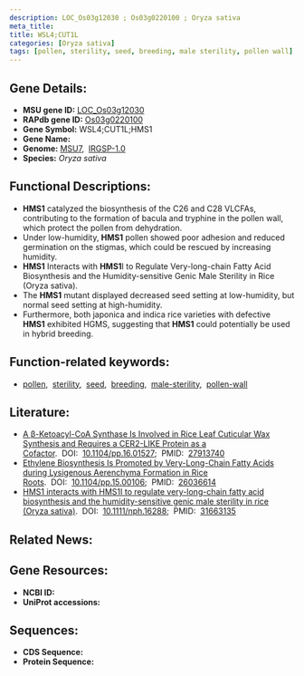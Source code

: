 ```yaml
---
description: LOC_Os03g12030 ; Os03g0220100 ; Oryza sativa
meta_title:
title: WSL4;CUT1L
categories: [Oryza sativa]
tags: [pollen, sterility, seed, breeding, male sterility, pollen wall]
---
```


## Gene Details:
- **MSU gene ID:** [LOC_Os03g12030](http://rice.uga.edu/cgi-bin/ORF_infopage.cgi?orf=LOC_Os03g12030)  
- **RAPdb gene ID:** [Os03g0220100](https://rapdb.dna.affrc.go.jp/locus/?name=Os03g0220100)  
- **Gene Symbol:** WSL4;CUT1L;HMS1
- **Gene Name:**
- **Genome:**  [MSU7](http://rice.uga.edu/),&nbsp;&nbsp;[IRGSP-1.0](https://rapdb.dna.affrc.go.jp/download/irgsp1.html)
- **Species:** *Oryza sativa*

## Functional Descriptions:
   - **HMS1** catalyzed the biosynthesis of the C26 and C28 VLCFAs, contributing to the formation of bacula and tryphine in the pollen wall, which protect the pollen from dehydration.
   - Under low-humidity, **HMS1** pollen showed poor adhesion and reduced germination on the stigmas, which could be rescued by increasing humidity.
   - **HMS1** Interacts with **HMS1**I to Regulate Very-long-chain Fatty Acid Biosynthesis and the Humidity-sensitive Genic Male Sterility in Rice (Oryza sativa).
   - The **HMS1** mutant displayed decreased seed setting at low-humidity, but normal seed setting at high-humidity.
   - Furthermore, both japonica and indica rice varieties with defective **HMS1** exhibited HGMS, suggesting that **HMS1** could potentially be used in hybrid breeding.

## Function-related keywords:
   - [pollen](/tags/pollen/),&nbsp;&nbsp;[sterility](/tags/sterility/),&nbsp;&nbsp;[seed](/tags/seed/),&nbsp;&nbsp;[breeding](/tags/breeding/),&nbsp;&nbsp;[male-sterility](/tags/male-sterility/),&nbsp;&nbsp;[pollen-wall](/tags/pollen-wall/)

## Literature:
   - [A β-Ketoacyl-CoA Synthase Is Involved in Rice Leaf Cuticular Wax Synthesis and Requires a CER2-LIKE Protein as a Cofactor](https://www.doi.org/10.1104/pp.16.01527).&nbsp;&nbsp;DOI:&nbsp;&nbsp;[10.1104/pp.16.01527](https://www.doi.org/10.1104/pp.16.01527);&nbsp;&nbsp;PMID:&nbsp;&nbsp;[27913740](https://pubmed.ncbi.nlm.nih.gov/27913740/)
   - [Ethylene Biosynthesis Is Promoted by Very-Long-Chain Fatty Acids during Lysigenous Aerenchyma Formation in Rice Roots](https://www.doi.org/10.1104/pp.15.00106).&nbsp;&nbsp;DOI:&nbsp;&nbsp;[10.1104/pp.15.00106](https://www.doi.org/10.1104/pp.15.00106);&nbsp;&nbsp;PMID:&nbsp;&nbsp;[26036614](https://pubmed.ncbi.nlm.nih.gov/26036614/)
   - [HMS1 interacts with HMS1I to regulate very-long-chain fatty acid biosynthesis and the humidity-sensitive genic male sterility in rice (Oryza sativa)](https://www.doi.org/10.1111/nph.16288).&nbsp;&nbsp;DOI:&nbsp;&nbsp;[10.1111/nph.16288](https://www.doi.org/10.1111/nph.16288);&nbsp;&nbsp;PMID:&nbsp;&nbsp;[31663135](https://pubmed.ncbi.nlm.nih.gov/31663135/)

## Related News:

## Gene Resources:
- **NCBI ID:**  []()
- **UniProt accessions:** [](https://www.uniprot.org/uniprotkb//entry)

## Sequences:
- **CDS Sequence:**
- **Protein Sequence:**
